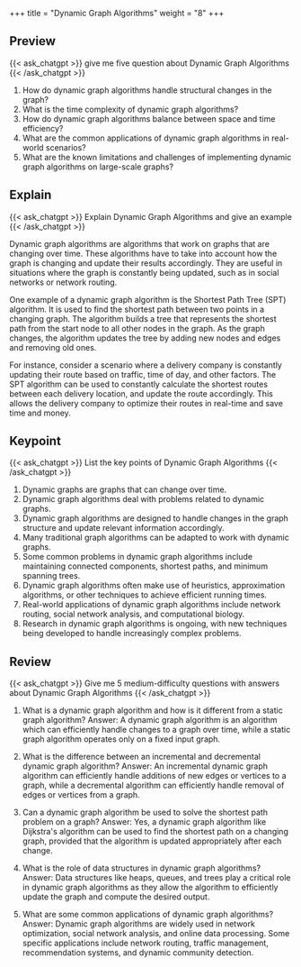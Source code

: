 +++
title = "Dynamic Graph Algorithms"
weight = "8"
+++
## Preview
{{< ask_chatgpt >}}
give me five question about Dynamic Graph Algorithms
{{< /ask_chatgpt >}}



1. How do dynamic graph algorithms handle structural changes in the graph?
2. What is the time complexity of dynamic graph algorithms?
3. How do dynamic graph algorithms balance between space and time efficiency?
4. What are the common applications of dynamic graph algorithms in real-world scenarios?
5. What are the known limitations and challenges of implementing dynamic graph algorithms on large-scale graphs?   

## Explain
{{< ask_chatgpt >}}
Explain Dynamic Graph Algorithms and give an example
{{< /ask_chatgpt >}}



Dynamic graph algorithms are algorithms that work on graphs that are changing over time. These algorithms have to take into account how the graph is changing and update their results accordingly. They are useful in situations where the graph is constantly being updated, such as in social networks or network routing.

One example of a dynamic graph algorithm is the Shortest Path Tree (SPT) algorithm. It is used to find the shortest path between two points in a changing graph. The algorithm builds a tree that represents the shortest path from the start node to all other nodes in the graph. As the graph changes, the algorithm updates the tree by adding new nodes and edges and removing old ones.

For instance, consider a scenario where a delivery company is constantly updating their route based on traffic, time of day, and other factors. The SPT algorithm can be used to constantly calculate the shortest routes between each delivery location, and update the route accordingly. This allows the delivery company to optimize their routes in real-time and save time and money.   

## Keypoint
{{< ask_chatgpt >}}
List the key points of Dynamic Graph Algorithms
{{< /ask_chatgpt >}}



1. Dynamic graphs are graphs that can change over time.
2. Dynamic graph algorithms deal with problems related to dynamic graphs.
3. Dynamic graph algorithms are designed to handle changes in the graph structure and update relevant information accordingly.
4. Many traditional graph algorithms can be adapted to work with dynamic graphs.
5. Some common problems in dynamic graph algorithms include maintaining connected components, shortest paths, and minimum spanning trees.
6. Dynamic graph algorithms often make use of heuristics, approximation algorithms, or other techniques to achieve efficient running times.
7. Real-world applications of dynamic graph algorithms include network routing, social network analysis, and computational biology.
8. Research in dynamic graph algorithms is ongoing, with new techniques being developed to handle increasingly complex problems.   

## Review
{{< ask_chatgpt >}}
Give me 5 medium-difficulty questions with answers about Dynamic Graph Algorithms
{{< /ask_chatgpt >}}



1) What is a dynamic graph algorithm and how is it different from a static graph algorithm?
Answer: A dynamic graph algorithm is an algorithm which can efficiently handle changes to a graph over time, while a static graph algorithm operates only on a fixed input graph.

2) What is the difference between an incremental and decremental dynamic graph algorithm?
Answer: An incremental dynamic graph algorithm can efficiently handle additions of new edges or vertices to a graph, while a decremental algorithm can efficiently handle removal of edges or vertices from a graph.

3) Can a dynamic graph algorithm be used to solve the shortest path problem on a graph?
Answer: Yes, a dynamic graph algorithm like Dijkstra's algorithm can be used to find the shortest path on a changing graph, provided that the algorithm is updated appropriately after each change.

4) What is the role of data structures in dynamic graph algorithms?
Answer: Data structures like heaps, queues, and trees play a critical role in dynamic graph algorithms as they allow the algorithm to efficiently update the graph and compute the desired output.

5) What are some common applications of dynamic graph algorithms?
Answer: Dynamic graph algorithms are widely used in network optimization, social network analysis, and online data processing. Some specific applications include network routing, traffic management, recommendation systems, and dynamic community detection.   

